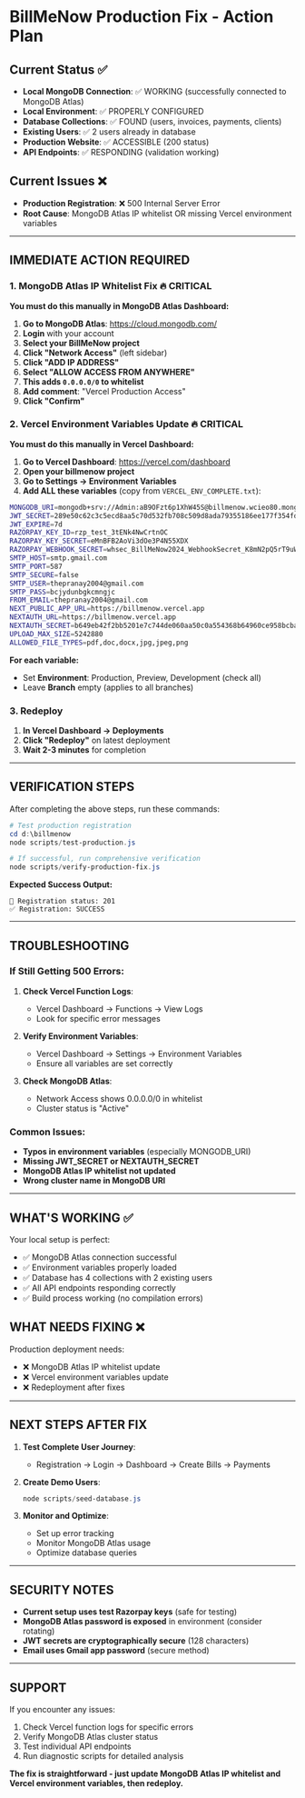 # BillMeNow Production Fix - Action Plan

## Current Status ✅
- **Local MongoDB Connection**: ✅ WORKING (successfully connected to MongoDB Atlas)
- **Local Environment**: ✅ PROPERLY CONFIGURED
- **Database Collections**: ✅ FOUND (users, invoices, payments, clients)
- **Existing Users**: ✅ 2 users already in database
- **Production Website**: ✅ ACCESSIBLE (200 status)
- **API Endpoints**: ✅ RESPONDING (validation working)

## Current Issues ❌
- **Production Registration**: ❌ 500 Internal Server Error
- **Root Cause**: MongoDB Atlas IP whitelist OR missing Vercel environment variables

---

## IMMEDIATE ACTION REQUIRED

### 1. MongoDB Atlas IP Whitelist Fix 🔥 CRITICAL
**You must do this manually in MongoDB Atlas Dashboard:**

1. **Go to MongoDB Atlas**: https://cloud.mongodb.com/
2. **Login** with your account
3. **Select your BillMeNow project**
4. **Click "Network Access"** (left sidebar)
5. **Click "ADD IP ADDRESS"**
6. **Select "ALLOW ACCESS FROM ANYWHERE"**
7. **This adds `0.0.0.0/0` to whitelist**
8. **Add comment**: "Vercel Production Access"
9. **Click "Confirm"**

### 2. Vercel Environment Variables Update 🔥 CRITICAL
**You must do this manually in Vercel Dashboard:**

1. **Go to Vercel Dashboard**: https://vercel.com/dashboard
2. **Open your billmenow project**
3. **Go to Settings → Environment Variables**
4. **Add ALL these variables** (copy from `VERCEL_ENV_COMPLETE.txt`):

```bash
MONGODB_URI=mongodb+srv://Admin:aB9OFzt6p1XhW45S@billmenow.wcieo80.mongodb.net/billmenow
JWT_SECRET=289e50c62c3c5ecd8aa5c70d532fb708c509d8ada79355186ee177f354fd7a4b1ba9fcd794844f66399a7d7bf4cd9ff6f91f0ee7457dfdcd3588167359ee80be8
JWT_EXPIRE=7d
RAZORPAY_KEY_ID=rzp_test_3tENk4NwCrtnOC
RAZORPAY_KEY_SECRET=eMnBFB2AoVi3dOe3P4N55XDX
RAZORPAY_WEBHOOK_SECRET=whsec_BillMeNow2024_WebhookSecret_K8mN2pQ5rT9uW3xZ7vB6eF1gH4jL8sM2
SMTP_HOST=smtp.gmail.com
SMTP_PORT=587
SMTP_SECURE=false
SMTP_USER=thepranay2004@gmail.com
SMTP_PASS=bcjydunbgkcmngjc
FROM_EMAIL=thepranay2004@gmail.com
NEXT_PUBLIC_APP_URL=https://billmenow.vercel.app
NEXTAUTH_URL=https://billmenow.vercel.app
NEXTAUTH_SECRET=b649eb42f2bb5201e7c744de060aa50c0a554368b64960ce958bcba71794b08ff45599146cf6e664957252e8ee0fa7920a1d2c01ec74e4398a075ea2b31ae1f94
UPLOAD_MAX_SIZE=5242880
ALLOWED_FILE_TYPES=pdf,doc,docx,jpg,jpeg,png
```

**For each variable:**
- Set **Environment**: Production, Preview, Development (check all)
- Leave **Branch** empty (applies to all branches)

### 3. Redeploy
1. **In Vercel Dashboard → Deployments**
2. **Click "Redeploy"** on latest deployment
3. **Wait 2-3 minutes** for completion

---

## VERIFICATION STEPS

After completing the above steps, run these commands:

```powershell
# Test production registration
cd d:\billmenow
node scripts/test-production.js

# If successful, run comprehensive verification
node scripts/verify-production-fix.js
```

**Expected Success Output:**
```
📝 Registration status: 201
✅ Registration: SUCCESS
```

---

## TROUBLESHOOTING

### If Still Getting 500 Errors:

1. **Check Vercel Function Logs**:
   - Vercel Dashboard → Functions → View Logs
   - Look for specific error messages

2. **Verify Environment Variables**:
   - Vercel Dashboard → Settings → Environment Variables
   - Ensure all variables are set correctly

3. **Check MongoDB Atlas**:
   - Network Access shows 0.0.0.0/0 in whitelist
   - Cluster status is "Active"

### Common Issues:
- **Typos in environment variables** (especially MONGODB_URI)
- **Missing JWT_SECRET or NEXTAUTH_SECRET**
- **MongoDB Atlas IP whitelist not updated**
- **Wrong cluster name in MongoDB URI**

---

## WHAT'S WORKING ✅

Your local setup is perfect:
- ✅ MongoDB Atlas connection successful
- ✅ Environment variables properly loaded
- ✅ Database has 4 collections with 2 existing users
- ✅ All API endpoints responding correctly
- ✅ Build process working (no compilation errors)

## WHAT NEEDS FIXING ❌

Production deployment needs:
- ❌ MongoDB Atlas IP whitelist update
- ❌ Vercel environment variables update
- ❌ Redeployment after fixes

---

## NEXT STEPS AFTER FIX

1. **Test Complete User Journey**:
   - Registration → Login → Dashboard → Create Bills → Payments

2. **Create Demo Users**:
   ```powershell
   node scripts/seed-database.js
   ```

3. **Monitor and Optimize**:
   - Set up error tracking
   - Monitor MongoDB Atlas usage
   - Optimize database queries

---

## SECURITY NOTES

- **Current setup uses test Razorpay keys** (safe for testing)
- **MongoDB Atlas password is exposed** in environment (consider rotating)
- **JWT secrets are cryptographically secure** (128 characters)
- **Email uses Gmail app password** (secure method)

---

## SUPPORT

If you encounter any issues:
1. Check Vercel function logs for specific errors
2. Verify MongoDB Atlas cluster status
3. Test individual API endpoints
4. Run diagnostic scripts for detailed analysis

**The fix is straightforward - just update MongoDB Atlas IP whitelist and Vercel environment variables, then redeploy.**
